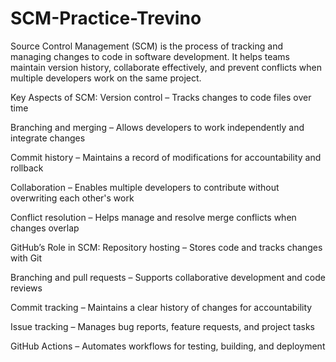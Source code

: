 # SCM-Practice-Trevino
Source Control Management (SCM) is the process of tracking and managing changes to code in software development. It helps teams maintain version history, collaborate effectively, and prevent conflicts when multiple developers work on the same project.

Key Aspects of SCM:
Version control – Tracks changes to code files over time

Branching and merging – Allows developers to work independently and integrate changes

Commit history – Maintains a record of modifications for accountability and rollback

Collaboration – Enables multiple developers to contribute without overwriting each other's work

Conflict resolution – Helps manage and resolve merge conflicts when changes overlap

GitHub’s Role in SCM:
Repository hosting – Stores code and tracks changes with Git

Branching and pull requests – Supports collaborative development and code reviews

Commit tracking – Maintains a clear history of changes for accountability

Issue tracking – Manages bug reports, feature requests, and project tasks

GitHub Actions – Automates workflows for testing, building, and deployment
